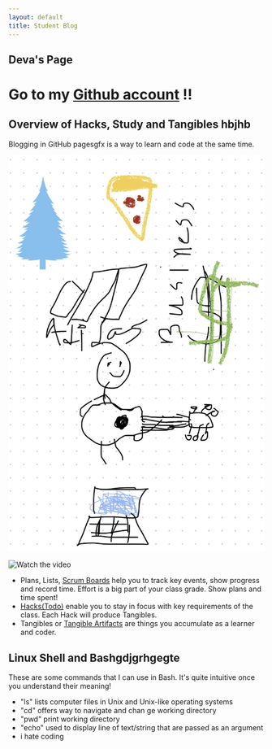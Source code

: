 ```yaml
---
layout: default
title: Student Blog
---
```




## Deva's Page 
Go to my [Github account](https://github.com/devaSas1) !!
==================

## Overview of Hacks, Study and Tangibles hbjhb
Blogging in GitHub pagesgfx is a way to learn and code at the same time. 

![](images/image.png)

![Watch the video](https://www.youtube.com/watch?v=rXiGE5fbsW4&feature=youtu.be)

- Plans, Lists, [Scrum Boards](https://clickup.com/blog/scrum-board/) help you to track key events, show progress and record time.  Effort is a big part of your class grade.  Show plans and time spent!
- [Hacks(Todo)](https://levelup.gitconnected.com/six-ultimate-daily-hacks-for-every-programmer-60f5f10feae) enable you to stay in focus with key requirements of the class.  Each Hack will produce Tangibles.
- Tangibles or [Tangible Artifacts](https://en.wikipedia.org/wiki/Artifact_(software_development)) are things you accumulate as a learner and coder. 



## Linux Shell and Bashgdjgrhgegte
These are some commands that I can use in Bash. It's quite intuitive once you understand their meaning!
- "ls" lists computer files in Unix and Unix-like operating systems
- "cd" offers way to navigate and chan ge working directory
- "pwd" print working directory
- "echo" used to display line of text/string that are passed as an argument
- i hate coding